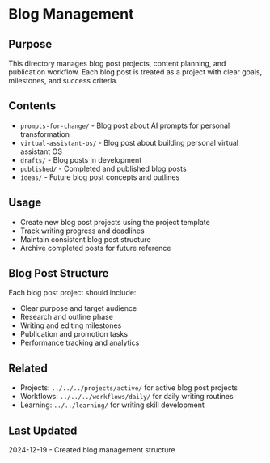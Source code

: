 # Blog Management

## Purpose
This directory manages blog post projects, content planning, and publication workflow. Each blog post is treated as a project with clear goals, milestones, and success criteria.

## Contents
- `prompts-for-change/` - Blog post about AI prompts for personal transformation
- `virtual-assistant-os/` - Blog post about building personal virtual assistant OS
- `drafts/` - Blog posts in development
- `published/` - Completed and published blog posts
- `ideas/` - Future blog post concepts and outlines

## Usage
- Create new blog post projects using the project template
- Track writing progress and deadlines
- Maintain consistent blog post structure
- Archive completed posts for future reference

## Blog Post Structure
Each blog post project should include:
- Clear purpose and target audience
- Research and outline phase
- Writing and editing milestones
- Publication and promotion tasks
- Performance tracking and analytics

## Related
- Projects: `../../../projects/active/` for active blog post projects
- Workflows: `../../../workflows/daily/` for daily writing routines
- Learning: `../../learning/` for writing skill development

## Last Updated
2024-12-19 - Created blog management structure
